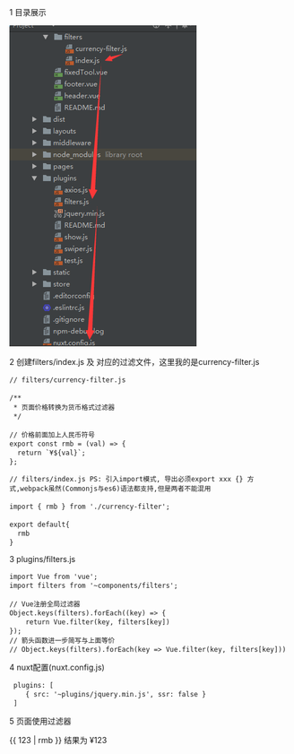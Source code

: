 
1 目录展示

![](/assets/filter.png)

2 创建filters/index.js 及 对应的过滤文件，这里我的是currency-filter.js

    // filters/currency-filter.js

    /**
     * 页面价格转换为货币格式过滤器
     */

    // 价格前面加上人民币符号
    export const rmb = (val) => {
      return `¥${val}`;
    };


```
// filters/index.js PS: 引入import模式, 导出必须export xxx {} 方式,webpack虽然(Commonjs与es6)语法都支持,但是两者不能混用

import { rmb } from './currency-filter';

export default{
  rmb
}
```

3 plugins/filters.js 

```
import Vue from 'vue';
import filters from '~components/filters';

// Vue注册全局过滤器
Object.keys(filters).forEach((key) => {
    return Vue.filter(key, filters[key])
});
// 箭头函数进一步简写与上面等价
// Object.keys(filters).forEach(key => Vue.filter(key, filters[key]))
```

4 nuxt配置\(nuxt.config.js\) 

```
 plugins: [
    { src: '~plugins/jquery.min.js', ssr: false }
 ]
```

5 页面使用过滤器 

{{ 123 \| rmb }}  结果为 ¥123

